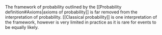 
The framework of probability outlined by the [[Probability definition#Axioms|axioms of probability]] is far removed from the interpretation of probability. [[Classical probability]] is one interpretation of the framework, however is very limited in practice as it is rare for events to be equally likely.